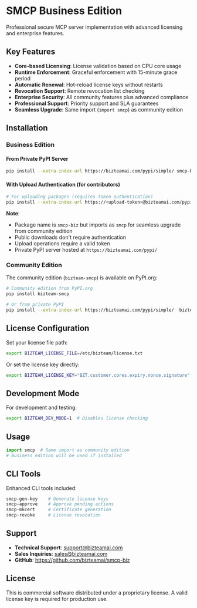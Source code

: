 # SMCP Business Edition

Professional secure MCP server implementation with advanced licensing and enterprise features.

## Key Features

- **Core-based Licensing**: License validation based on CPU core usage
- **Runtime Enforcement**: Graceful enforcement with 15-minute grace period
- **Automatic Renewal**: Hot-reload license keys without restarts
- **Revocation Support**: Remote revocation list checking
- **Enterprise Security**: All community features plus advanced compliance
- **Professional Support**: Priority support and SLA guarantees
- **Seamless Upgrade**: Same import (`import smcp`) as community edition

## Installation

### Business Edition
#### From Private PyPI Server
```bash
pip install --extra-index-url https://bizteamai.com/pypi/simple/ smcp-biz
```

#### With Upload Authentication (for contributors)
```bash
# For uploading packages (requires token authentication)
pip install --extra-index-url https://<upload-token>@bizteamai.com/pypi/simple/ bizteam-smcp-biz
```

**Note**: 
- Package name is `smcp-biz` but imports as `smcp` for seamless upgrade from community edition
- Public downloads don't require authentication
- Upload operations require a valid token
- Private PyPI server hosted at `https://bizteamai.com/pypi/`

### Community Edition

The community edition (`bizteam-smcp`) is available on PyPI.org:
```bash
# Community edition from PyPI.org
pip install bizteam-smcp

# Or from private PyPI
pip install --extra-index-url https://bizteamai.com/pypi/simple/  bizteam-smcp
```

## License Configuration

Set your license file path:
```bash
export BIZTEAM_LICENSE_FILE=/etc/bizteam/license.txt
```

Or set the license key directly:
```bash
export BIZTEAM_LICENSE_KEY="BZT.customer.cores.expiry.nonce.signature"
```

## Development Mode

For development and testing:
```bash
export BIZTEAM_DEV_MODE=1  # Disables license checking
```

## Usage

```python
import smcp  # Same import as community edition
# Business edition will be used if installed
```

## CLI Tools

Enhanced CLI tools included:
```bash
smcp-gen-key    # Generate license keys
smcp-approve    # Approve pending actions
smcp-mkcert     # Certificate generation
smcp-revoke     # License revocation
```

## Support

- **Technical Support**: support@bizteamai.com
- **Sales Inquiries**: sales@bizteamai.com
- **GitHub**: https://github.com/bizteamai/smcp-biz

## License

This is commercial software distributed under a proprietary license. A valid license key is required for production use.
